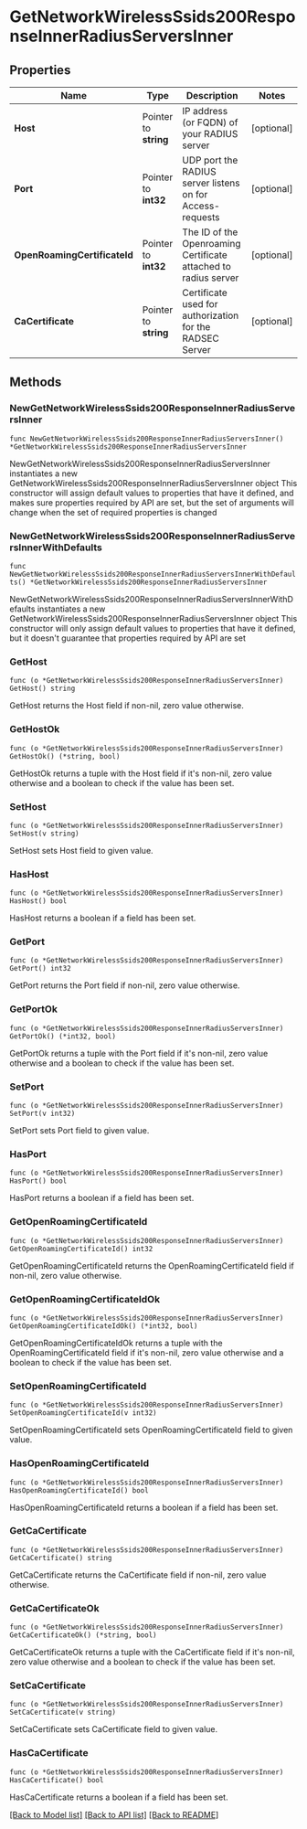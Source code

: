 # GetNetworkWirelessSsids200ResponseInnerRadiusServersInner

## Properties

Name | Type | Description | Notes
------------ | ------------- | ------------- | -------------
**Host** | Pointer to **string** | IP address (or FQDN) of your RADIUS server | [optional] 
**Port** | Pointer to **int32** | UDP port the RADIUS server listens on for Access-requests | [optional] 
**OpenRoamingCertificateId** | Pointer to **int32** | The ID of the Openroaming Certificate attached to radius server | [optional] 
**CaCertificate** | Pointer to **string** | Certificate used for authorization for the RADSEC Server | [optional] 

## Methods

### NewGetNetworkWirelessSsids200ResponseInnerRadiusServersInner

`func NewGetNetworkWirelessSsids200ResponseInnerRadiusServersInner() *GetNetworkWirelessSsids200ResponseInnerRadiusServersInner`

NewGetNetworkWirelessSsids200ResponseInnerRadiusServersInner instantiates a new GetNetworkWirelessSsids200ResponseInnerRadiusServersInner object
This constructor will assign default values to properties that have it defined,
and makes sure properties required by API are set, but the set of arguments
will change when the set of required properties is changed

### NewGetNetworkWirelessSsids200ResponseInnerRadiusServersInnerWithDefaults

`func NewGetNetworkWirelessSsids200ResponseInnerRadiusServersInnerWithDefaults() *GetNetworkWirelessSsids200ResponseInnerRadiusServersInner`

NewGetNetworkWirelessSsids200ResponseInnerRadiusServersInnerWithDefaults instantiates a new GetNetworkWirelessSsids200ResponseInnerRadiusServersInner object
This constructor will only assign default values to properties that have it defined,
but it doesn't guarantee that properties required by API are set

### GetHost

`func (o *GetNetworkWirelessSsids200ResponseInnerRadiusServersInner) GetHost() string`

GetHost returns the Host field if non-nil, zero value otherwise.

### GetHostOk

`func (o *GetNetworkWirelessSsids200ResponseInnerRadiusServersInner) GetHostOk() (*string, bool)`

GetHostOk returns a tuple with the Host field if it's non-nil, zero value otherwise
and a boolean to check if the value has been set.

### SetHost

`func (o *GetNetworkWirelessSsids200ResponseInnerRadiusServersInner) SetHost(v string)`

SetHost sets Host field to given value.

### HasHost

`func (o *GetNetworkWirelessSsids200ResponseInnerRadiusServersInner) HasHost() bool`

HasHost returns a boolean if a field has been set.

### GetPort

`func (o *GetNetworkWirelessSsids200ResponseInnerRadiusServersInner) GetPort() int32`

GetPort returns the Port field if non-nil, zero value otherwise.

### GetPortOk

`func (o *GetNetworkWirelessSsids200ResponseInnerRadiusServersInner) GetPortOk() (*int32, bool)`

GetPortOk returns a tuple with the Port field if it's non-nil, zero value otherwise
and a boolean to check if the value has been set.

### SetPort

`func (o *GetNetworkWirelessSsids200ResponseInnerRadiusServersInner) SetPort(v int32)`

SetPort sets Port field to given value.

### HasPort

`func (o *GetNetworkWirelessSsids200ResponseInnerRadiusServersInner) HasPort() bool`

HasPort returns a boolean if a field has been set.

### GetOpenRoamingCertificateId

`func (o *GetNetworkWirelessSsids200ResponseInnerRadiusServersInner) GetOpenRoamingCertificateId() int32`

GetOpenRoamingCertificateId returns the OpenRoamingCertificateId field if non-nil, zero value otherwise.

### GetOpenRoamingCertificateIdOk

`func (o *GetNetworkWirelessSsids200ResponseInnerRadiusServersInner) GetOpenRoamingCertificateIdOk() (*int32, bool)`

GetOpenRoamingCertificateIdOk returns a tuple with the OpenRoamingCertificateId field if it's non-nil, zero value otherwise
and a boolean to check if the value has been set.

### SetOpenRoamingCertificateId

`func (o *GetNetworkWirelessSsids200ResponseInnerRadiusServersInner) SetOpenRoamingCertificateId(v int32)`

SetOpenRoamingCertificateId sets OpenRoamingCertificateId field to given value.

### HasOpenRoamingCertificateId

`func (o *GetNetworkWirelessSsids200ResponseInnerRadiusServersInner) HasOpenRoamingCertificateId() bool`

HasOpenRoamingCertificateId returns a boolean if a field has been set.

### GetCaCertificate

`func (o *GetNetworkWirelessSsids200ResponseInnerRadiusServersInner) GetCaCertificate() string`

GetCaCertificate returns the CaCertificate field if non-nil, zero value otherwise.

### GetCaCertificateOk

`func (o *GetNetworkWirelessSsids200ResponseInnerRadiusServersInner) GetCaCertificateOk() (*string, bool)`

GetCaCertificateOk returns a tuple with the CaCertificate field if it's non-nil, zero value otherwise
and a boolean to check if the value has been set.

### SetCaCertificate

`func (o *GetNetworkWirelessSsids200ResponseInnerRadiusServersInner) SetCaCertificate(v string)`

SetCaCertificate sets CaCertificate field to given value.

### HasCaCertificate

`func (o *GetNetworkWirelessSsids200ResponseInnerRadiusServersInner) HasCaCertificate() bool`

HasCaCertificate returns a boolean if a field has been set.


[[Back to Model list]](../README.md#documentation-for-models) [[Back to API list]](../README.md#documentation-for-api-endpoints) [[Back to README]](../README.md)


